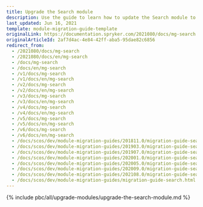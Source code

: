 ```yaml
---
title: Upgrade the Search module
description: Use the guide to learn how to update the Search module to a newer version.
last_updated: Jun 16, 2021
template: module-migration-guide-template
originalLink: https://documentation.spryker.com/2021080/docs/mg-search
originalArticleId: 2af7d4ac-4e84-42ff-aba5-95dae82c6856
redirect_from:
  - /2021080/docs/mg-search
  - /2021080/docs/en/mg-search
  - /docs/mg-search
  - /docs/en/mg-search
  - /v1/docs/mg-search
  - /v1/docs/en/mg-search
  - /v2/docs/mg-search
  - /v2/docs/en/mg-search
  - /v3/docs/mg-search
  - /v3/docs/en/mg-search
  - /v4/docs/mg-search
  - /v4/docs/en/mg-search
  - /v5/docs/mg-search
  - /v5/docs/en/mg-search
  - /v6/docs/mg-search
  - /v6/docs/en/mg-search
  - /docs/scos/dev/module-migration-guides/201811.0/migration-guide-search.html
  - /docs/scos/dev/module-migration-guides/201903.0/migration-guide-search.html
  - /docs/scos/dev/module-migration-guides/201907.0/migration-guide-search.html
  - /docs/scos/dev/module-migration-guides/202001.0/migration-guide-search.html
  - /docs/scos/dev/module-migration-guides/202005.0/migration-guide-search.html
  - /docs/scos/dev/module-migration-guides/202009.0/migration-guide-search.html
  - /docs/scos/dev/module-migration-guides/202108.0/migration-guide-search.html
  - /docs/scos/dev/module-migration-guides/migration-guide-search.html
---
```


{% include pbc/all/upgrade-modules/upgrade-the-search-module.md %} <!-- To edit, see /_includes/pbc/all/upgrade-modules/upgrade-the-search-module.md -->
